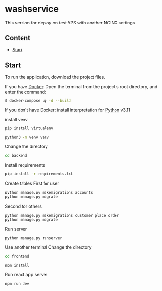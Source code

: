 # washservice

This version for deploy on test VPS with another NGINX settings

## Content

- [Start](#start)

## <a id="start">Start</a>
To run the application, download the project files.

If you have [Docker](https://docker.com/):
Open the terminal from the project's root directory, and enter the command:

```sh
$ docker-compose up -d --build
```

If you don't have Docker:
install interpretation for [Python](https://www.python.org/downloads/release/python-3110/) v3.11

install venv

```sh
pip install virtualenv
```
```sh
python3 -m venv venv
```

Change the directory
```sh
cd backend
```
Install requirements
```sh
pip install -r requirements.txt
```

Create tables
First for user
```sh
python manage.py makemigrations accounts
python manage.py migrate
```
Second for others
```sh
python manage.py makemigrations customer place order
python manage.py migrate
```

Run server
```sh
python manage.py runserver
```

Use another terminal
Change the directory
```sh
cd frontend
```

```sh
npm install
```

Run react app server
```sh
npm run dev
```